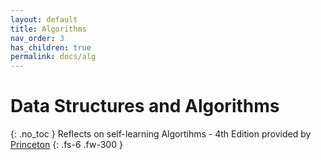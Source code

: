 ```yaml
---
layout: default
title: Algorithms
nav_order: 3
has_children: true
permalink: docs/alg
---
```


# Data Structures and Algorithms
{: .no_toc }
Reflects on self-learning Algortihms - 4th Edition provided by [Princeton](https://algs4.cs.princeton.edu/code/)
{: .fs-6 .fw-300 }
